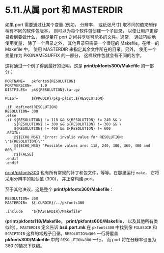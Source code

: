# 5.11.从属 port 和 MASTERDIR

如果 port 需要通过让某个变量 (例如， 分辨率， 或纸张尺寸) 取不同的值来制作稍有不同的软件包版本， 则可以为每个软件包创建一个子目录， 以便让用户更容易看到要做什么， 但尽量在 port 之间共享尽可能多的文件。通常， 通过巧妙地使用变量， 除了一个目录之外， 其他目录只需要一个很短的 Makefile。在唯一的 Makefile 中， 使用 MASTERDIR 来指定其余文件所在的目录。另外， 使用一个变量作为 PKGNAMESUFFIX 的一部分， 这样软件包就会有不同的名字。

这将通过一个例子得到最好的证明。这是 **print/pkfonts300/Makefile** 的一部分；

```
PORTNAME=	pkfonts${RESOLUTION}
PORTVERSION=	1.0
DISTFILES=	pk${RESOLUTION}.tar.gz

PLIST=		${PKGDIR}/pkg-plist.${RESOLUTION}

.if !defined(RESOLUTION)
RESOLUTION=	300
.else
.if ${RESOLUTION} != 118 && ${RESOLUTION} != 240 && \
	${RESOLUTION} != 300 && ${RESOLUTION} != 360 && \
	${RESOLUTION} != 400 && ${RESOLUTION} != 600
.BEGIN:
	@${ECHO_MSG} "Error: invalid value for RESOLUTION: \"${RESOLUTION}\""
	@${ECHO_MSG} "Possible values are: 118, 240, 300, 360, 400 and 600."
	@${FALSE}
.endif
.endif
```

[print/pkfonts300](https://cgit.freebsd.org/ports/tree/print/pkfonts300/) 也有所有常规的补丁和包文件，等等。在那里运行 `make`， 它将采用分辨率的默认值 (300)， 并正常构建 port。

至于其他决议，这是整个 **print/pkfonts360/Makefile**：

```
RESOLUTION=	360
MASTERDIR=	${.CURDIR}/../pkfonts300

.include	"${MASTERDIR}/Makefile"
```

**(print/pkfonts118/Makefile**， **print/pkfonts600/Makefile**， 以及其他所有类似的）。`MASTERDIR` 定义告诉 **bsd.port.mk** 在 `pkfonts300` 中找到像 `FILESDIR` 和 `SCRIPTDIR` 这样的常规子目录。`RESOLUTION=360` 一行将覆盖 **pkfonts300/Makefile** 中的 `RESOLUTION=300` 一行， 而 port 将在分辨率设置为 360 的情况下联编。

